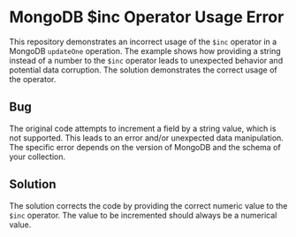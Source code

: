 # MongoDB $inc Operator Usage Error

This repository demonstrates an incorrect usage of the `$inc` operator in a MongoDB `updateOne` operation.  The example shows how providing a string instead of a number to the `$inc` operator leads to unexpected behavior and potential data corruption.  The solution demonstrates the correct usage of the operator.

## Bug
The original code attempts to increment a field by a string value, which is not supported. This leads to an error and/or unexpected data manipulation.  The specific error depends on the version of MongoDB and the schema of your collection.

## Solution
The solution corrects the code by providing the correct numeric value to the `$inc` operator.  The value to be incremented should always be a numerical value.